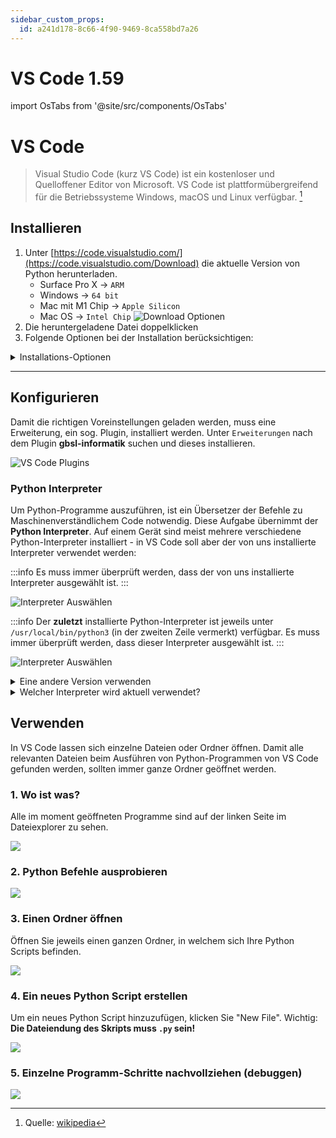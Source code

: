 ```yaml
---
sidebar_custom_props:
  id: a241d178-8c66-4f90-9469-8ca558bd7a26
---
```


# VS Code 1.59

import OsTabs from '@site/src/components/OsTabs'


# VS Code

> Visual Studio Code (kurz VS Code) ist ein kostenloser und Quelloffener Editor von Microsoft. VS Code ist plattformübergreifend für die Betriebssysteme Windows, macOS und Linux verfügbar. [^1]


## Installieren

1. Unter [https://code.visualstudio.com/](https://code.visualstudio.com/Download) die aktuelle Version von Python herunterladen. 
    - Surface Pro X -> `ARM`
    - Windows -> `64 bit`
    - Mac mit M1 Chip -> `Apple Silicon`
    - Mac OS -> `Intel Chip`
    ![Download Optionen](images/vscode-download.png)
2. Die heruntergeladene Datei doppelklicken
3. Folgende Optionen bei der Installation berücksichtigen:

<details>
<summary>Installations-Optionen</summary>
<OsTabs>
<TabItem value="win10">

1. Schritt: ![Installationsschritt 1.](images/win-01.png)
2. Schritt: ![Installationsschritt 2.](images/win-02.png)
3. Schritt: ![Installationsschritt 3.](images/win-03.png)
4. Schritt: ![Installationsschritt 4.](images/win-04.png)
5. Schritt: ![Installationsschritt 5.](images/win-05.png)
6. Schritt: ![Installationsschritt 6.](images/win-06.png)
7. Schritt: ![Installationsschritt 7.](images/win-07.png)
5. Fertig 🥳

</TabItem>
<TabItem value="mac">

1. Die heruntergeladene Datei ist eine komprimierte `.zip`-Datei - nach dem Doppelklicken befindet sich im Download-Ordner eine Datei `Visual Studio Code.app``
2. Die Datei `Visual Studio Code.app` in den Ordner "Programme" ziehen.
3. Beim ersten Öfnnen kommt folgender Hinweis:
    ![Installationsschritt 3.](images/osx-01.png)
4. Fertig 🥳

</TabItem>
</OsTabs>
</details>

---

## Konfigurieren

Damit die richtigen Voreinstellungen geladen werden, muss eine Erweiterung, ein sog. Plugin, installiert werden. Unter `Erweiterungen` nach dem Plugin **gbsl-informatik** suchen und dieses installieren.

![VS Code Plugins](images/vscode-plugins.png)

### Python Interpreter

Um Python-Programme auszuführen, ist ein Übersetzer der Befehle zu Maschinenverständlichem Code notwendig. Diese Aufgabe übernimmt der **Python Interpreter**. Auf einem Gerät sind meist mehrere verschiedene Python-Interpreter installiert - in VS Code soll aber der von uns installierte Interpreter verwendet werden:

<OsTabs>
<TabItem value="win10">

:::info
Es muss immer überprüft werden, dass der von uns installierte Interpreter ausgewählt ist.
:::

![Interpreter Auswählen](images/win-configure-python-interpreter.png)

</TabItem>
<TabItem value="mac">

:::info
Der **zuletzt** installierte Python-Interpreter ist jeweils unter `/usr/local/bin/python3` (in der zweiten Zeile vermerkt) verfügbar. Es muss immer überprüft werden, dass dieser Interpreter ausgewählt ist.
:::

![Interpreter Auswählen](images/osx-configure-python-interpreter.png)

<details>
<summary>Eine andere Version verwenden</summary>

Unter `/Library/Frameworks/Python.framework/Versions/` sind alle Python-Versionen verfügbar. Beim Konfigurieren des Interpreters kann über `Enter interpreter path...` auch dieser Pfad angegeben werden.

Beispiel-Pfad für die Version 3.9:

```sh
/Library/Frameworks/Python.framework/Versions/3.9/bin/python3.9
```

</details>

</TabItem>
</OsTabs>

<details>
<summary>Welcher Interpreter wird aktuell verwendet?</summary>

Mit folgendem Python-Programm kann man herausfinden, wo sich der Python Interpreter befindet:

```py
import sys
print(sys.executable)
```

</details>


## Verwenden

In VS Code lassen sich einzelne Dateien oder Ordner öffnen. Damit alle relevanten Dateien beim Ausführen von Python-Programmen von VS Code gefunden werden, sollten immer ganze Ordner geöffnet werden.


### 1. Wo ist was?

Alle im moment geöffneten Programme sind auf der linken Seite im Dateiexplorer zu sehen.

![](images/03_workbench.png)


### 2. Python Befehle ausprobieren

![](images/05_ipython.png)

### 3. Einen Ordner öffnen

Öffnen Sie jeweils einen ganzen Ordner, in welchem sich Ihre Python Scripts befinden.

![](images/01_open_folder.png)

### 4. Ein neues Python Script erstellen

Um ein neues Python Script hinzuzufügen, klicken Sie "New File". Wichtig: **Die Dateiendung des Skripts muss `.py` sein!**

![](images/02_create_file.png)


### 5. Einzelne Programm-Schritte nachvollziehen (debuggen)

![](images/04_debug.png)



[^1]: Quelle: [wikipedia](https://de.wikipedia.org/wiki/Visual_Studio_Code)
